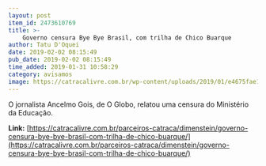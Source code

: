 ```yaml
---
layout: post
item_id: 2473610769
title: >-
    Governo censura Bye Bye Brasil, com trilha de Chico Buarque
author: Tatu D'Oquei
date: 2019-02-02 08:15:49
pub_date: 2019-02-02 08:15:49
time_added: 2019-01-31 10:58:29
category: avisamos
image: https://catracalivre.com.br/wp-content/uploads/2019/01/e4675fae124d10dc9b5a6bd71968329b-full.jpg
---
```


O jornalista Ancelmo Gois, de O Globo, relatou uma censura do Ministério da Educação.

**Link:** [https://catracalivre.com.br/parceiros-catraca/dimenstein/governo-censura-bye-bye-brasil-com-trilha-de-chico-buarque/](https://catracalivre.com.br/parceiros-catraca/dimenstein/governo-censura-bye-bye-brasil-com-trilha-de-chico-buarque/)

